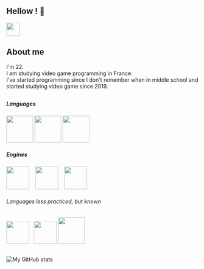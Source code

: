 <!-- this is how to make spaces (&nbsp;) -->
## Hellow ! 👋

<a href="https://github.com/Tama-sama">
<img width="35px" src="https://raw.githubusercontent.com/Tama-sama/Tama-sama/main/Docs/GitLogo.png" />
</a>

## About me
I'm 22.  
I am studying video game programming in France.  
I've started programming since I don't remember when in middle school and started studying video game since 2019.

##

##### Languages
<img src="https://raw.githubusercontent.com/Tama-sama/Tama-sama/main/Docs/c.svg" height="70"> <!-- -->
<img src="https://raw.githubusercontent.com/Tama-sama/Tama-sama/main/Docs/c++.svg" height="70"> <!-- -->
<img src="https://raw.githubusercontent.com/Tama-sama/Tama-sama/main/Docs/c%23.svg" height="70"> <!-- -->

##### Engines
<img src="https://raw.githubusercontent.com/Tama-sama/Tama-sama/main/Docs/SFML.svg" height="60"> <!-- -->
&nbsp;&nbsp; 
<img src="https://raw.githubusercontent.com/Tama-sama/Tama-sama/main/Docs/unity.svg" height="60"> <!-- -->
&nbsp;&nbsp;
<img src="https://raw.githubusercontent.com/Tama-sama/Tama-sama/main/Docs/UE.png" height="60"> <!-- -->

###### Languages less practiced, but known
<img src="https://raw.githubusercontent.com/Tama-sama/Tama-sama/main/Docs/javascript.svg" height="60"> <!-- -->
&nbsp; 
<img src="https://raw.githubusercontent.com/Tama-sama/Tama-sama/main/Docs/python.svg" height="60"> <!-- -->
<img src="https://raw.githubusercontent.com/Tama-sama/Tama-sama/main/Docs/java.svg" height="70"> <!-- -->

##
![My GitHub stats](https://github-readme-stats.vercel.app/api?username=tama-sama&theme=dracula&show_icons=true&hide_border=true&count_private=true&hide=issues)
